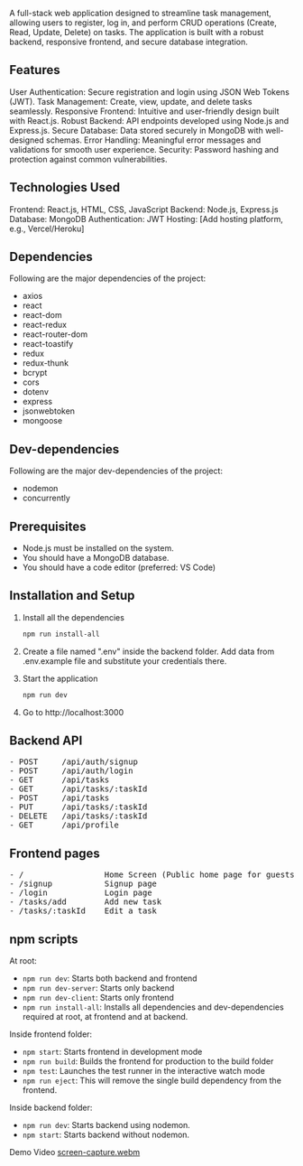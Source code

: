 A full-stack web application designed to streamline task management, allowing users to register, log in, and perform CRUD operations (Create, Read, Update, Delete) on tasks. The application is built with a robust backend, responsive frontend, and secure database integration.

## Features
User Authentication: Secure registration and login using JSON Web Tokens (JWT).
Task Management: Create, view, update, and delete tasks seamlessly.
Responsive Frontend: Intuitive and user-friendly design built with React.js.
Robust Backend: API endpoints developed using Node.js and Express.js.
Secure Database: Data stored securely in MongoDB with well-designed schemas.
Error Handling: Meaningful error messages and validations for smooth user experience.
Security: Password hashing and protection against common vulnerabilities.

## Technologies Used
Frontend: React.js, HTML, CSS, JavaScript
Backend: Node.js, Express.js
Database: MongoDB
Authentication: JWT
Hosting: [Add hosting platform, e.g., Vercel/Heroku]


## Dependencies

Following are the major dependencies of the project:

- axios
- react
- react-dom
- react-redux
- react-router-dom
- react-toastify
- redux
- redux-thunk
- bcrypt
- cors
- dotenv
- express
- jsonwebtoken
- mongoose

## Dev-dependencies

Following are the major dev-dependencies of the project:

- nodemon
- concurrently

## Prerequisites

- Node.js must be installed on the system.
- You should have a MongoDB database.
- You should have a code editor (preferred: VS Code)

## Installation and Setup

1. Install all the dependencies

   ```sh
   npm run install-all
   ```

2. Create a file named ".env" inside the backend folder. Add data from .env.example file and substitute your credentials there.

3. Start the application

   ```sh
   npm run dev
   ```

4. Go to http://localhost:3000

## Backend API

<pre>
- POST     /api/auth/signup
- POST     /api/auth/login
- GET      /api/tasks
- GET      /api/tasks/:taskId
- POST     /api/tasks
- PUT      /api/tasks/:taskId
- DELETE   /api/tasks/:taskId
- GET      /api/profile
</pre>

## Frontend pages

<pre>
- /                 Home Screen (Public home page for guests and private dashboard (tasks) for logged-in users)
- /signup           Signup page
- /login            Login page
- /tasks/add        Add new task
- /tasks/:taskId    Edit a task
</pre>

## npm scripts

At root:

- `npm run dev`: Starts both backend and frontend
- `npm run dev-server`: Starts only backend
- `npm run dev-client`: Starts only frontend
- `npm run install-all`: Installs all dependencies and dev-dependencies required at root, at frontend and at backend.

Inside frontend folder:

- `npm start`: Starts frontend in development mode
- `npm run build`: Builds the frontend for production to the build folder
- `npm test`: Launches the test runner in the interactive watch mode
- `npm run eject`: This will remove the single build dependency from the frontend.

Inside backend folder:

- `npm run dev`: Starts backend using nodemon.
- `npm start`: Starts backend without nodemon.

Demo Video
[screen-capture.webm](https://github.com/user-attachments/assets/67b90c24-1d9e-4363-a4d0-e015a7139ee2)

